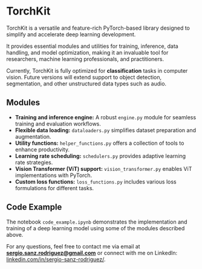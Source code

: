 # TorchKit  
TorchKit is a versatile and feature-rich PyTorch-based library designed to simplify and accelerate deep learning development.  

It provides essential modules and utilities for training, inference, data handling, and model optimization, making it an invaluable tool for researchers, machine learning professionals, and practitioners.  

Currently, TorchKit is fully optimized for **classification** tasks in computer vision. Future versions will extend support to object detection, segmentation, and other unstructured data types such as audio.  

## Modules  

- **Training and inference engine:** A robust `engine.py` module for seamless training and evaluation workflows.  
- **Flexible data loading:** `dataloaders.py` simplifies dataset preparation and augmentation.  
- **Utility functions:** `helper_functions.py` offers a collection of tools to enhance productivity.  
- **Learning rate scheduling:** `schedulers.py` provides adaptive learning rate strategies.  
- **Vision Transformer (ViT) support:** `vision_transformer.py` enables ViT implementations with PyTorch.  
- **Custom loss functions:** `loss_functions.py` includes various loss formulations for different tasks.  

## Code Example  
The notebook `code_example.ipynb` demonstrates the implementation and training of a deep learning model using some of the modules described above.  

For any questions, feel free to contact me via email at **sergio.sanz.rodriguez@gmail.com** or connect with me on LinkedIn: [linkedin.com/in/sergio-sanz-rodriguez/](https://www.linkedin.com/in/sergio-sanz-rodriguez/).  

